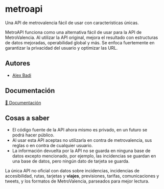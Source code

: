# metroapi 

Una API de metrovalencia fácil de usar con características únicas.

MetroAPI funciona como una alternativa fácil de usar para la API de MetroValencia. Al utilizar la API original, mejora el resultado con estructuras de datos mejoradas, operabilidad global y más. Se enfoca fuertemente en garantizar la privacidad del usuario y optimizar las URL.

## Autores

- [Alex Badi](https://www.github.com/sayborduu)


## Documentación

[📖 Documentación](https://metroapi.alexbadi.es)


## Cosas a saber

 - El código fuente de la API ahora mismo es privado, en un futuro se podrá hacer público.
- Al usar esta API aceptas no utilizarla en contra de metrovalencia, sus reglas o en contra de cualquier usuario.
- La información devuelta por la API no se guarda en ninguna base de datos excepto mencionado, por ejemplo, las incidencias se guardan en una base de datos, pero ningún dato de tarjeta se guarda.

La única API no oficial con datos sobre incidencias, incidencias de accesibilidad, rutas, tarjetas y **viajes**, previsiones, tarifas, comunicaciones y tweets, y los formatos de MetroValencia, parseados para mejor lectura.







<div style="visibility:hidden">
Bueno, voy a meter tags aqui :D
metrovalencia, metrovalencia api, metrovalencia api no oficial, metrovalencia python, metrovalencia java, metrovalencia html, metrovalencia javascript, API REST metrovalencia, transporte público api, Valencia API, transporte, movilidad, desarrollo de software, APIs en español, API de transporte, data parsing, privacidad del usuario, acceso a datos, programadores, software libre, transporte inclusivo, accesibilidad, geolocalización, tiempo real, transporte accesible, rutas optimizadas, incidentes en tiempo real, desarrolladores, movilidad urbana, transporte inteligente, transporte seguro, open data, datos abiertos, integración de API, APIs para ciudades, análisis de datos, urbanismo, eficiencia energética, transporte sostenible, tecnología en transporte, innovación urbana, transporte automatizado, aplicaciones de movilidad, gestión de datos, infraestructura urbana, desarrollo de aplicaciones, servicios públicos, Internet of Things (IoT), automatización, planificación urbana, smart city, gobierno abierto, tecnología cívica
</div>
